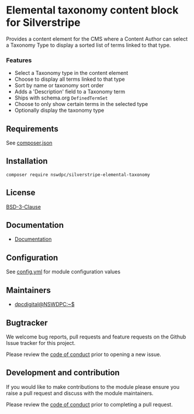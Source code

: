 # Elemental taxonomy content block for Silverstripe

Provides a content element for the CMS where a Content Author can select a Taxonomy Type to display a sorted list of terms linked to that type.

### Features

+ Select a Taxonomy type in the content element
+ Choose to display all terms linked to that type
+ Sort by name or taxonomy sort order
+ Adds a 'Description' field to a Taxonomy term
+ Ships with schema.org `DefinedTermSet`
+ Choose to only show certain terms in the selected type
+ Optionally display the taxonomy type

## Requirements

See [composer.json](./composer.json)

## Installation

```
composer require nswdpc/silverstripe-elemental-taxonomy
```

## License

[BSD-3-Clause](./LICENSE.md)

## Documentation

* [Documentation](./docs/en/001_index.md)

## Configuration

See [config.yml](./_config/config.yml) for module configuration values

## Maintainers

+ [dpcdigital@NSWDPC:~$](https://dpc.nsw.gov.au)

## Bugtracker

We welcome bug reports, pull requests and feature requests on the Github Issue tracker for this project.

Please review the [code of conduct](./code-of-conduct.md) prior to opening a new issue.

## Development and contribution

If you would like to make contributions to the module please ensure you raise a pull request and discuss with the module maintainers.

Please review the [code of conduct](./code-of-conduct.md) prior to completing a pull request.
